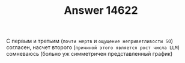 ﻿---
title: "Answer 14622"
se.owner.user_id: 232
se.owner.display_name: "avp"
se.owner.link: "https://ru.meta.stackoverflow.com/users/232/avp"
se.answer_id: 14622
se.question_id: 14617
se.post_type: answer
se.is_accepted: False
---
<p>С первым и третьим (<code>почти мертв</code> и <code>ощущение неприветливости SO</code>) согласен, насчет второго (<code>причиной этого является рост числа LLM</code>) сомневаюсь (больно уж симметричен представленный график)</p>
